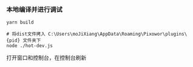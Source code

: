 ### 本地编译并进行调试

```
yarn build

# 将dist文件拷入 C:\Users\moJiXiang\AppData\Roaming\Pixowor\plugins\{pid} 文件夹下
node ./hot-dev.js
```

打开窗口和控制台，在控制台刷新
